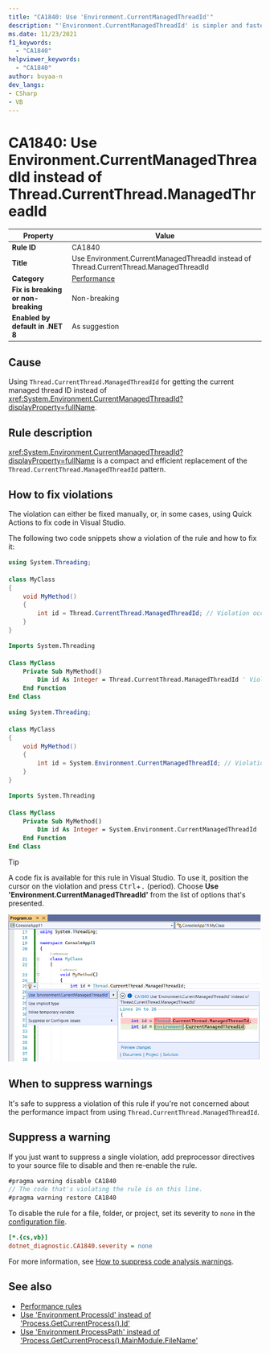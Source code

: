 ```yaml
---
title: "CA1840: Use 'Environment.CurrentManagedThreadId'"
description: "'Environment.CurrentManagedThreadId' is simpler and faster than 'Thread.CurrentThread.ManagedThreadId'."
ms.date: 11/23/2021
f1_keywords:
  - "CA1840"
helpviewer_keywords:
  - "CA1840"
author: buyaa-n
dev_langs:
- CSharp
- VB
---
```


# CA1840: Use Environment.CurrentManagedThreadId instead of Thread.CurrentThread.ManagedThreadId

| Property                            | Value                                                                                  |
|-------------------------------------|----------------------------------------------------------------------------------------|
| **Rule ID**                         | CA1840                                                                                 |
| **Title**                           | Use Environment.CurrentManagedThreadId instead of Thread.CurrentThread.ManagedThreadId |
| **Category**                        | [Performance](performance-warnings.md)                                                 |
| **Fix is breaking or non-breaking** | Non-breaking                                                                           |
| **Enabled by default in .NET 8**    | As suggestion                                                                          |

## Cause

Using `Thread.CurrentThread.ManagedThreadId` for getting the current managed thread ID instead of <xref:System.Environment.CurrentManagedThreadId?displayProperty=fullName>.

## Rule description

<xref:System.Environment.CurrentManagedThreadId?displayProperty=fullName> is a compact and efficient replacement of the `Thread.CurrentThread.ManagedThreadId` pattern.

## How to fix violations

The violation can either be fixed manually, or, in some cases, using Quick Actions to fix code in Visual Studio.

The following two code snippets show a violation of the rule and how to fix it:

```csharp
using System.Threading;

class MyClass
{
    void MyMethod()
    {
        int id = Thread.CurrentThread.ManagedThreadId; // Violation occurs
    }
}
```

```vb
Imports System.Threading

Class MyClass
    Private Sub MyMethod()
        Dim id As Integer = Thread.CurrentThread.ManagedThreadId ' Violation occurs.
    End Function
End Class
```

```csharp
using System.Threading;

class MyClass
{
    void MyMethod()
    {
        int id = System.Environment.CurrentManagedThreadId; // Violation fixed
    }
}
```

```vb
Imports System.Threading

Class MyClass
    Private Sub MyMethod()
        Dim id As Integer = System.Environment.CurrentManagedThreadId ' Violation fixed.
    End Function
End Class
```

> [!TIP]
> A code fix is available for this rule in Visual Studio. To use it, position the cursor on the violation and press <kbd>Ctrl</kbd>+<kbd>.</kbd> (period). Choose **Use 'Environment.CurrentManagedThreadId'** from the list of options that's presented.
>
> ![Code fix for CA1840 - Use 'Environment.CurrentManagedThreadId'](media/ca1840-codefix.png)

## When to suppress warnings

It's safe to suppress a violation of this rule if you're not concerned about the performance impact from using `Thread.CurrentThread.ManagedThreadId`.

## Suppress a warning

If you just want to suppress a single violation, add preprocessor directives to your source file to disable and then re-enable the rule.

```csharp
#pragma warning disable CA1840
// The code that's violating the rule is on this line.
#pragma warning restore CA1840
```

To disable the rule for a file, folder, or project, set its severity to `none` in the [configuration file](../configuration-files.md).

```ini
[*.{cs,vb}]
dotnet_diagnostic.CA1840.severity = none
```

For more information, see [How to suppress code analysis warnings](../suppress-warnings.md).

## See also

- [Performance rules](performance-warnings.md)
- [Use 'Environment.ProcessId' instead of 'Process.GetCurrentProcess().Id'](ca1837.md)
- [Use 'Environment.ProcessPath' instead of 'Process.GetCurrentProcess().MainModule.FileName'](ca1839.md)
